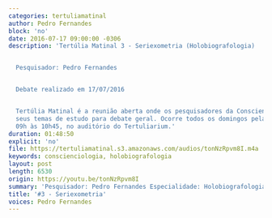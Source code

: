 ```yaml
---
categories: tertuliamatinal
author: Pedro Fernandes
block: 'no'
date: 2016-07-17 09:00:00 -0306
description: 'Tertúlia Matinal 3 - Seriexometria (Holobiografologia)


  Pesquisador: Pedro Fernandes


  Debate realizado em 17/07/2016


  Tertúlia Matinal é a reunião aberta onde os pesquisadores da Conscienciologia apresentam
  seus temas de estudo para debate geral. Ocorre todos os domingos pela manhã, das
  09h às 10h45, no auditório do Tertuliarium.'
duration: 01:48:50
explicit: 'no'
file: https://tertuliamatinal.s3.amazonaws.com/audios/tonNzRpvm8I.m4a
keywords: conscienciologia, holobiografologia
layout: post
length: 6530
origin: https://youtu.be/tonNzRpvm8I
summary: 'Pesquisador: Pedro Fernandes Especialidade: Holobiografologia'
title: '#3 - Seriexometria'
voices: Pedro Fernandes
---
```


